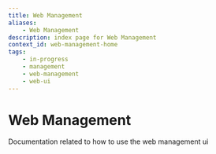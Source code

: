 ```yaml
---
title: Web Management
aliases:
    - Web Management
description: index page for Web Management
context_id: web-management-home
tags:
    - in-progress
    - management
    - web-management
    - web-ui
---
```


# Web Management

Documentation related to how to use the web management ui